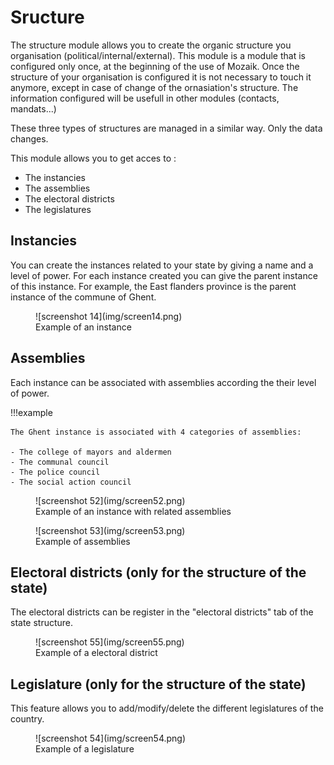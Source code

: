 # Sructure

The structure module allows you to create the organic structure you organisation (political/internal/external). This module is a module that is configured only once, at the beginning of the use of Mozaik. Once the structure of your organisation is configured it is not necessary to touch it anymore, except in case of change of the ornasiation's structure. The information configured will be usefull in other modules (contacts, mandats...)

These three types of structures are managed in a similar way. Only the data changes.

This module allows you to get acces to : 

- The instancies
- The assemblies
- The electoral districts
- The legislatures

## Instancies

You can create the instances related to your state by giving a name and a level of power. For each instance created you can give the parent instance of this instance. For example, the East flanders province is the parent instance of the commune of Ghent.

<figure markdown>
![screenshot 14](img/screen14.png)
<figcaption>Example of an instance</figcaption>
</figure>

## Assemblies
Each instance can be associated with assemblies according the their level of power. 

!!!example

    The Ghent instance is associated with 4 categories of assemblies:

    - The college of mayors and aldermen 
    - The communal council
    - The police council
    - The social action council

<figure markdown>
![screenshot 52](img/screen52.png)
<figcaption>Example of an instance with related assemblies</figcaption>
</figure>

<figure markdown>
![screenshot 53](img/screen53.png)
<figcaption>Example of assemblies</figcaption>
</figure>

## Electoral districts (only for the structure of the state)

The electoral districts can be register in the "electoral districts" tab of the state structure.

<figure markdown>
![screenshot 55](img/screen55.png)
<figcaption>Example of a electoral district</figcaption>
</figure>

## Legislature (only for the structure of the state)

This feature allows you to add/modify/delete the different legislatures of the country.

<figure markdown>
![screenshot 54](img/screen54.png)
<figcaption>Example of a legislature</figcaption>
</figure>